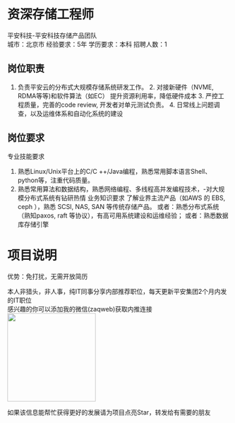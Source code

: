 # 资深存储工程师
平安科技-平安科技存储产品团队  
城市：北京市 经验要求：5年 学历要求：本科  招聘人数：1

## 岗位职责
1. 负责平安云的分布式大规模存储系统研发工作。
   2. 对接新硬件（NVME, RDMA等等)和软件算法（如EC） 提升资源利用率，降低硬件成本
   3. 严控工程质量，完善的code review, 开发者对单元测试负责。
   4. 日常线上问题调查，以及运维体系和自动化系统的建设

## 岗位要求
专业技能要求
   1. 熟悉Linux/Unix平台上的C/C ++/Java编程，熟悉常用脚本语言Shell、python等，注重代码质量。
   2. 熟悉常用算法和数据结构，熟悉网络编程、多线程高并发编程技术，-对大规模分布式系统有钻研热情
   业务知识要求
   了解业界主流产品（如AWS 的 EBS, ceph ），熟悉 SCSI, NAS, SAN 等传统存储产品。
   或者：熟悉分布式系统（熟知paxos, raft 等协议），有高可用系统建设和运维经验；
   或者：熟悉数据库存储引擎

# 项目说明

优势：免打扰，无需开放简历

本人非猎头，非人事，纯IT同事分享内部推荐职位，每天更新平安集团2个月内发的IT职位  
感兴趣的你可以添加我的微信(zaqweb)获取内推连接  
<img src="https://github.com/zaqweb/PA-IT-JOBS/blob/master/WechatICode.jpeg"  height="200" width="200">

如果该信息能帮忙获得更好的发展请为项目点亮Star，转发给有需要的朋友




